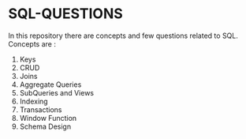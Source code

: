 # SQL-QUESTIONS
In this repository there are concepts and few questions related to SQL.
Concepts are :
1. Keys
2. CRUD
3. Joins
4. Aggregate Queries
5. SubQueries and Views
6. Indexing
7. Transactions
8. Window Function
9. Schema Design

